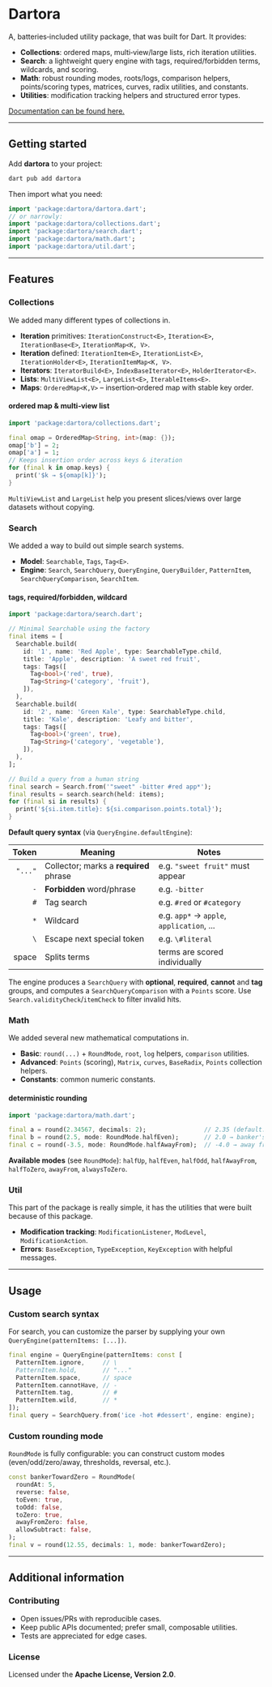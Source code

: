 <!--
This README describes the package. If you publish this package to pub.dev,
this README's contents appear on the landing page for your package.

For information about how to write a good package README, see the guide for
[writing package pages](https://dart.dev/tools/pub/writing-package-pages).

For general information about developing packages, see the Dart guide for
[creating packages](https://dart.dev/guides/libraries/create-packages)
and the Flutter guide for
[developing packages and plugins](https://flutter.dev/to/develop-packages).
-->

# Dartora

A, batteries‑included utility package, that was built for Dart. It provides:

- **Collections**: ordered maps, multi‑view/large lists, rich iteration utilities.
- **Search**: a lightweight query engine with tags, required/forbidden terms, wildcards, and scoring.
- **Math**: robust rounding modes, roots/logs, comparison helpers, points/scoring types, matrices, curves, radix utilities, and constants.
- **Utilities**: modification tracking helpers and structured error types.

[Documentation can be found here.](doc/Overview.md)

---

## Getting started

Add **dartora** to your project:

```bash
dart pub add dartora
```

Then import what you need:

```dart
import 'package:dartora/dartora.dart';
// or narrowly:
import 'package:dartora/collections.dart';
import 'package:dartora/search.dart';
import 'package:dartora/math.dart';
import 'package:dartora/util.dart';
```

---

## Features

### Collections

We added many different types of collections in.

- **Iteration** primitives: `IterationConstruct<E>`, `Iteration<E>`, `IterationBase<E>`, `IterationMap<K, V>`.
- **Iteration** defined: `IterationItem<E>`, `IterationList<E>`, `IterationHolder<E>`, `IterationItemMap<K, V>`.
- **Iterators**: `IteratorBuild<E>`, `IndexBaseIterator<E>`, `HolderIterator<E>`.
- **Lists**: `MultiViewList<E>`, `LargeList<E>`, `IterableItems<E>`.
- **Maps**: `OrderedMap<K,V>` – insertion‑ordered map with stable key order.

#### ordered map & multi‑view list

```dart
import 'package:dartora/collections.dart';

final omap = OrderedMap<String, int>(map: {});
omap['b'] = 2;
omap['a'] = 1;
// Keeps insertion order across keys & iteration
for (final k in omap.keys) {
  print('$k → ${omap[k]}');
}
```

`MultiViewList` and `LargeList` help you present slices/views over large datasets without copying.

### Search

We added a way to build out simple search systems.

- **Model**: `Searchable`, `Tags`, `Tag<E>`.
- **Engine**: `Search`, `SearchQuery`, `QueryEngine`, `QueryBuilder`, `PatternItem`, `SearchQueryComparison`, `SearchItem`.

#### tags, required/forbidden, wildcard

```dart
import 'package:dartora/search.dart';

// Minimal Searchable using the factory
final items = [
  Searchable.build(
    id: '1', name: 'Red Apple', type: SearchableType.child,
    title: 'Apple', description: 'A sweet red fruit',
    tags: Tags([
      Tag<bool>('red', true),
      Tag<String>('category', 'fruit'),
    ]),
  ),
  Searchable.build(
    id: '2', name: 'Green Kale', type: SearchableType.child,
    title: 'Kale', description: 'Leafy and bitter',
    tags: Tags([
      Tag<bool>('green', true),
      Tag<String>('category', 'vegetable'),
    ]),
  ),
];

// Build a query from a human string
final search = Search.from('"sweet" -bitter #red app*');
final results = search.search(held: items);
for (final si in results) {
  print('${si.item.title}: ${si.comparison.points.total}');
}
```

**Default query syntax** (via `QueryEngine.defaultEngine`):

| Token | Meaning | Notes |
|------:|---------|-------|
| `"..."` | Collector; marks a **required** phrase | e.g. `"sweet fruit"` must appear |
| `-` | **Forbidden** word/phrase | e.g. `-bitter` |
| `#` | Tag search | e.g. `#red` or `#category` |
| `*` | Wildcard | e.g. `app*` → `apple`, `application`, ... |
| `\` | Escape next special token | e.g. `\#literal` |
| space | Splits terms | terms are scored individually |

The engine produces a `SearchQuery` with **optional**, **required**, **cannot** and **tag** groups, and computes a `SearchQueryComparison` with a `Points` score. Use `Search.validityCheck`/`itemCheck` to filter invalid hits.

### Math

We added several new mathematical computations in.

- **Basic**: `round(...)` + `RoundMode`, `root`, `log` helpers, `comparison` utilities.
- **Advanced**: `Points` (scoring), `Matrix`, `curves`, `BaseRadix`, `Points` collection helpers.
- **Constants**: common numeric constants.

#### deterministic rounding

```dart
import 'package:dartora/math.dart';

final a = round(2.34567, decimals: 2);                // 2.35 (default: halfUp)
final b = round(2.5, mode: RoundMode.halfEven);       // 2.0 → banker's rounding
final c = round(-3.5, mode: RoundMode.halfAwayFrom);  // -4.0 → away from zero
```

**Available modes** (see `RoundMode`): `halfUp`, `halfEven`, `halfOdd`, `halfAwayFrom`, `halfToZero`, `awayFrom`, `alwaysToZero`.

### Util

This part of the package is really simple, it has the utilities that
were built because of this package.

- **Modification tracking**: `ModificationListener`, `ModLevel`, `ModificationAction`.
- **Errors**: `BaseException`, `TypeException`, `KeyException` with helpful messages.

---

## Usage

### Custom search syntax

For search, you can customize the parser by supplying your own `QueryEngine(patternItems: [...])`.

```dart
final engine = QueryEngine(patternItems: const [
  PatternItem.ignore,     // \
  PatternItem.hold,       // "..."
  PatternItem.space,      // space
  PatternItem.cannotHave, // -
  PatternItem.tag,        // #
  PatternItem.wild,       // *
]);
final query = SearchQuery.from('ice -hot #dessert', engine: engine);
```

### Custom rounding mode

`RoundMode` is fully configurable: you can construct custom modes (even/odd/zero/away, thresholds, reversal, etc.).

```dart
const bankerTowardZero = RoundMode(
  roundAt: 5,
  reverse: false,
  toEven: true,
  toOdd: false,
  toZero: true,
  awayFromZero: false,
  allowSubtract: false,
);
final v = round(12.55, decimals: 1, mode: bankerTowardZero);
```

---

## Additional information

### Contributing

- Open issues/PRs with reproducible cases.
- Keep public APIs documented; prefer small, composable utilities.
- Tests are appreciated for edge cases.

### License

Licensed under the **Apache License, Version 2.0**.
